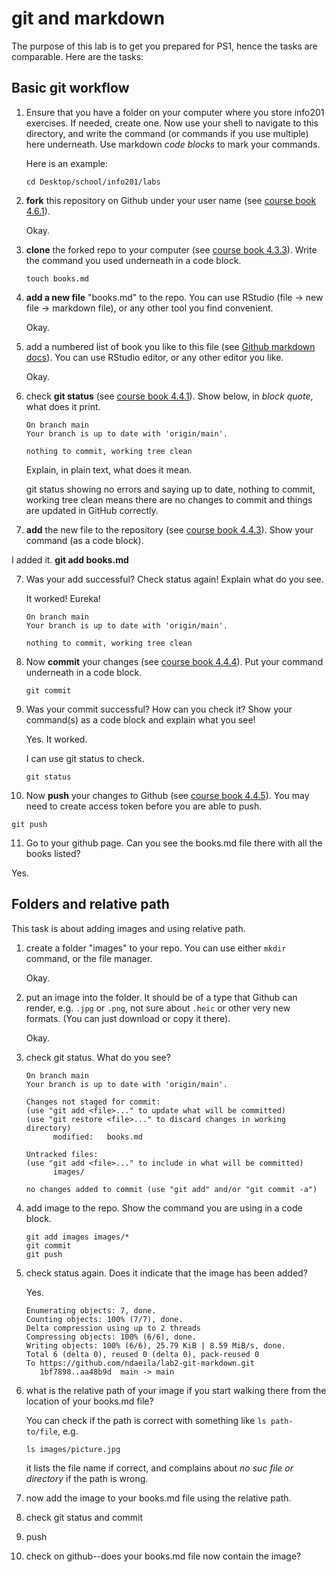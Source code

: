 # git and markdown

The purpose of this lab is to get you prepared for PS1, hence the
tasks are comparable.  Here are the tasks:

## Basic git workflow

1. Ensure that you have a folder on your computer where you store
   info201 exercises.  If needed, create one.  Now use your shell to
   navigate to this directory, and write the command (or commands if
   you use multiple) here underneath.  Use markdown _code blocks_ to
   mark your commands.
   
   Here is an example:
   ```
   cd Desktop/school/info201/labs
   ```

1. **fork** this repository on Github under your user name (see
   [course book 4.6.1](https://faculty.washington.edu/otoomet/info201-book/git-basics.html#forking-and-cloning)).

   Okay.

2. **clone** the forked repo to your computer (see [course
   book 4.3.3](https://faculty.washington.edu/otoomet/info201-book/git-basics.html#git-basics-getting-creating)).
   Write the command you
   used underneath in a code block.
   
   ```touch books.md```

3. **add a new file** "books.md" to the repo.  You can use RStudio
   (file -> new file -> markdown file), or any other tool you find
   convenient.
   
   Okay.

4. add a numbered list of book you like to this file
   (see [Github markdown
   docs](https://docs.github.com/en/get-started/writing-on-github/getting-started-with-writing-and-formatting-on-github/basic-writing-and-formatting-syntax)). 
   You can use
   RStudio editor, or any other editor you like.
   
   Okay.

5. check **git status** (see [course book
   4.4.1](https://faculty.washington.edu/otoomet/info201-book/git-basics.html#git-basics-situational-awareness)).
   Show below, in _block quote_, what does it print.
   ```
   On branch main
   Your branch is up to date with 'origin/main'.

   nothing to commit, working tree clean
   ```
   
   Explain, in plain text, what does it mean.

   git status showing no errors and saying up to date, nothing to commit, working tree clean means there are no changes to commit and things are updated in GitHub correctly.
   
6. **add** the new file to the repository (see [course book
  4.4.3](https://faculty.washington.edu/otoomet/info201-book/git-basics.html#git-basics-working-adding)).
  Show your command (as a
  code block).

  I added it.
  **git add books.md**

7. Was your add successful?  Check status again!  Explain what do you
   see.

   It worked! Eureka!

   ```
   On branch main
   Your branch is up to date with 'origin/main'.

   nothing to commit, working tree clean
   ```
   
8. Now **commit** your changes (see [course book
   4.4.4](https://faculty.washington.edu/otoomet/info201-book/git-basics.html#git-basics-working-committing)). 
   Put your command underneath in a code block.
   
   ```
   git commit
   ```

9. Was your commit successful?  How can you check it?  Show your
   command(s) as a code block and explain what you see!
   
   Yes. It worked.

   I can use git status to check.

   ```git status```

10. Now **push** your changes to Github (see [course book 4.4.5](https://faculty.washington.edu/otoomet/info201-book/git-basics.html#git-basics-working-pushing)).  You may
   need to create access token before you are able to push.
   
   ```git push```

11. Go to your github page.  Can you see the books.md file there with
    all the books listed?

   Yes.

## Folders and relative path

This task is about adding images and using relative path.

1. create a folder "images" to your repo.  You can use either `mkdir`
   command, or the file manager.

   Okay.

2. put an image into the folder.  It should be of a type that Github
   can render, e.g. `.jpg` or `.png`, not sure about `.heic` or other
   very new formats.  (You can just download or copy it there).
   
   Okay.

3. check git status.  What do you see?

   ```
   On branch main
   Your branch is up to date with 'origin/main'.

   Changes not staged for commit:
   (use "git add <file>..." to update what will be committed)
   (use "git restore <file>..." to discard changes in working directory)
         modified:   books.md

   Untracked files:
   (use "git add <file>..." to include in what will be committed)
         images/

   no changes added to commit (use "git add" and/or "git commit -a")
   ```

4. add image to the repo.  Show the command you are using in a code
   block.
   ```
   git add images images/*
   git commit
   git push
   ```
5. check status again.  Does it indicate that the image has been
   added?
   
   Yes.
   ```
   Enumerating objects: 7, done.
   Counting objects: 100% (7/7), done.
   Delta compression using up to 2 threads
   Compressing objects: 100% (6/6), done.
   Writing objects: 100% (6/6), 25.79 KiB | 8.59 MiB/s, done.
   Total 6 (delta 0), reused 0 (delta 0), pack-reused 0
   To https://github.com/ndaeila/lab2-git-markdown.git
      1bf7898..aa48b9d  main -> main
   ```

6. what is the relative path of your image if you start walking there
   from the location of your books.md file?
   
   You can check if the path is correct with something like `ls
   path-to/file`, e.g.
   ```
   ls images/picture.jpg
   ```
   it lists the file name if correct, and complains about _no suc file
   or directory_ if the path is wrong.
   
7. now add the image to your books.md file using the relative path.

8. check git status and commit

9. push

10. check on github--does your books.md file now contain the image?

